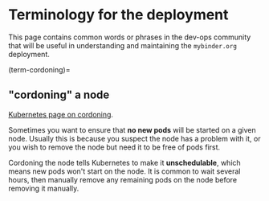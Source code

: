 # Terminology for the deployment

This page contains common words or phrases in the dev-ops community that will be useful in understanding and maintaining the `mybinder.org` deployment.

(term-cordoning)=
## "cordoning" a node

[Kubernetes page on cordoning](https://kubernetes.io/docs/concepts/architecture/nodes/#manual-node-administration).

Sometimes you want to ensure that **no new pods** will be started on a given node. Usually this is because you suspect the node has a problem with it, or you wish to remove the node but need it to be free of pods first.

Cordoning the node tells Kubernetes to make it **unschedulable**, which means new pods won\'t start on the node. It is common to wait several hours, then manually remove any remaining pods on the node before removing it manually.
